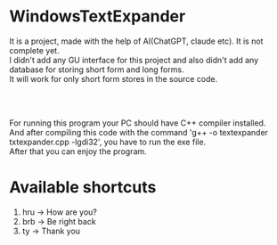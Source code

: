 # WindowsTextExpander
It is a project, made with the help of AI(ChatGPT, claude etc). It is not complete yet. <br>
I didn't add any GU interface for this project and also didn't add any database for storing short form and long forms. <br>
It will work for only short form stores in the source code.

<br> <br>

For running this program your PC should have C++ compiler installed. <br>
And after compiling this code with the command 'g++ -o textexpander txtexpander.cpp -lgdi32', you have to run the exe file. <br>
After that you can  enjoy the program. <br>

# Available shortcuts

1. hru -> How are you?
2. brb -> Be right back
3. ty -> Thank you

<br>
